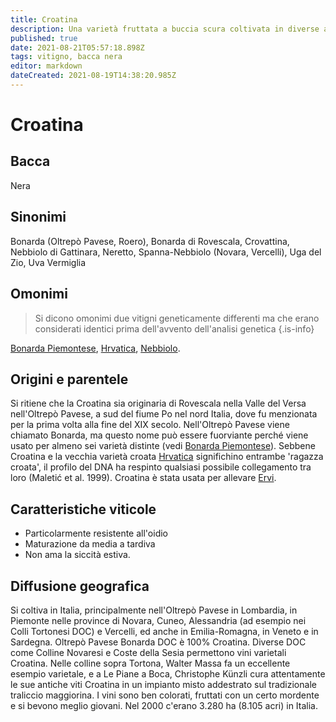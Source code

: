 ```yaml
---
title: Croatina
description: Una varietà fruttata a buccia scura coltivata in diverse aree dell'Italia settentrionale e usata sia da sola che in blend.
published: true
date: 2021-08-21T05:57:18.898Z
tags: vitigno, bacca nera
editor: markdown
dateCreated: 2021-08-19T14:38:20.985Z
---
```


# Croatina

## Bacca
Nera
## Sinonimi
Bonarda (Oltrepò Pavese, Roero), Bonarda di Rovescala, Crovattina, Nebbiolo di Gattinara, Neretto, Spanna-Nebbiolo (Novara, Vercelli), Uga del Zio, Uva Vermiglia

## Omonimi
> Si dicono omonimi due vitigni geneticamente differenti ma che erano considerati identici prima dell'avvento dell'analisi genetica
{.is-info}

[Bonarda Piemontese](/vitigni/bacca-nera/bonarda-piemontese), [Hrvatica](/vitigni/bacca-nera/hrvatica), [Nebbiolo](/vitigni/bacca-nera/nebbiolo). 

## Origini e parentele
Si ritiene che la Croatina sia originaria di Rovescala nella Valle del Versa nell'Oltrepò Pavese, a sud del fiume Po nel nord Italia, dove fu menzionata per la prima volta alla fine del XIX secolo. Nell'Oltrepò Pavese viene chiamato Bonarda, ma questo nome può essere fuorviante perché viene usato per almeno sei varietà distinte (vedi [Bonarda Piemontese](/vitigni/bacca-nera/bonarda-pienotese)). Sebbene Croatina e la vecchia varietà croata [Hrvatica](/vitigni/bacca-nera/hrvatica) significhino entrambe 'ragazza croata', il profilo del DNA ha respinto qualsiasi possibile collegamento tra loro (Maletić et al. 1999). Croatina è stata usata per allevare [Ervi](/vitigni/bacca-nera/ervi).

## Caratteristiche viticole
- Particolarmente resistente all'oidio
- Maturazione da media a tardiva
- Non ama la siccità estiva.

## Diffusione geografica
Si coltiva in Italia, principalmente nell'Oltrepò Pavese in Lombardia, in Piemonte nelle province di Novara, Cuneo, Alessandria (ad esempio nei Colli Tortonesi DOC) e Vercelli, ed anche in Emilia-Romagna, in Veneto e in Sardegna. Oltrepò Pavese Bonarda DOC è 100% Croatina. Diverse DOC come Colline Novaresi e Coste della Sesia permettono vini varietali Croatina. Nelle colline sopra Tortona, Walter Massa fa un eccellente esempio varietale, e a Le Piane a Boca, Christophe Künzli cura attentamente le sue antiche viti Croatina in un impianto misto addestrato sul tradizionale traliccio maggiorina. I vini sono ben colorati, fruttati con un certo mordente e si bevono meglio giovani. Nel 2000 c'erano 3.280 ha (8.105 acri) in Italia.